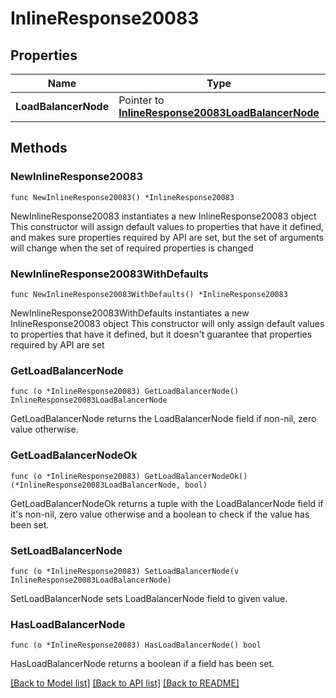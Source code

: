# InlineResponse20083

## Properties

Name | Type | Description | Notes
------------ | ------------- | ------------- | -------------
**LoadBalancerNode** | Pointer to [**InlineResponse20083LoadBalancerNode**](inline_response_200_83_loadBalancerNode.md) |  | [optional] 

## Methods

### NewInlineResponse20083

`func NewInlineResponse20083() *InlineResponse20083`

NewInlineResponse20083 instantiates a new InlineResponse20083 object
This constructor will assign default values to properties that have it defined,
and makes sure properties required by API are set, but the set of arguments
will change when the set of required properties is changed

### NewInlineResponse20083WithDefaults

`func NewInlineResponse20083WithDefaults() *InlineResponse20083`

NewInlineResponse20083WithDefaults instantiates a new InlineResponse20083 object
This constructor will only assign default values to properties that have it defined,
but it doesn't guarantee that properties required by API are set

### GetLoadBalancerNode

`func (o *InlineResponse20083) GetLoadBalancerNode() InlineResponse20083LoadBalancerNode`

GetLoadBalancerNode returns the LoadBalancerNode field if non-nil, zero value otherwise.

### GetLoadBalancerNodeOk

`func (o *InlineResponse20083) GetLoadBalancerNodeOk() (*InlineResponse20083LoadBalancerNode, bool)`

GetLoadBalancerNodeOk returns a tuple with the LoadBalancerNode field if it's non-nil, zero value otherwise
and a boolean to check if the value has been set.

### SetLoadBalancerNode

`func (o *InlineResponse20083) SetLoadBalancerNode(v InlineResponse20083LoadBalancerNode)`

SetLoadBalancerNode sets LoadBalancerNode field to given value.

### HasLoadBalancerNode

`func (o *InlineResponse20083) HasLoadBalancerNode() bool`

HasLoadBalancerNode returns a boolean if a field has been set.


[[Back to Model list]](../README.md#documentation-for-models) [[Back to API list]](../README.md#documentation-for-api-endpoints) [[Back to README]](../README.md)


